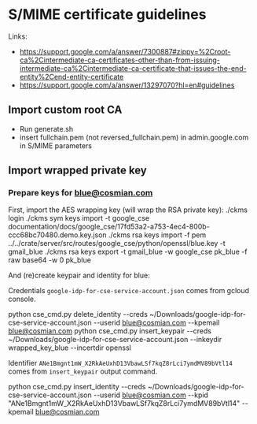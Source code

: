 # S/MIME certificate guidelines

Links:

- https://support.google.com/a/answer/7300887#zippy=%2Croot-ca%2Cintermediate-ca-certificates-other-than-from-issuing-intermediate-ca%2Cintermediate-ca-certificate-that-issues-the-end-entity%2Cend-entity-certificate
- https://support.google.com/a/answer/13297070?hl=en#guidelines


## Import custom root CA

- Run generate.sh
- insert fullchain.pem (not reversed_fullchain.pem) in admin.google.com in S/MIME parameters

## Import wrapped private key

### Prepare keys for blue@cosmian.com

First, import the AES wrapping key (will wrap the RSA private key):
./ckms login
./ckms sym keys import -t google_cse documentation/docs/google_cse/17fd53a2-a753-4ec4-800b-ccc68bc70480.demo.key.json
./ckms rsa keys import -f pem ../../crate/server/src/routes/google_cse/python/openssl/blue.key -t gmail_blue
./ckms rsa keys export -t gmail_blue -w google_cse pk_blue -f raw
base64 -w 0 pk_blue

And (re)create keypair and identity for blue:

Credentials `google-idp-for-cse-service-account.json` comes from gcloud console.

python cse_cmd.py delete_identity --creds ~/Downloads/google-idp-for-cse-service-account.json --userid blue@cosmian.com --kpemail blue@cosmian.com
python cse_cmd.py insert_keypair --creds ~/Downloads/google-idp-for-cse-service-account.json --inkeydir wrapped_key_blue --incertdir openssl

Identifier `ANe1Bmgnt1mW_X2RkAeUxhD13VbawLSf7kqZ8rLci7ymdMV89bVtl14` comes from `insert_keypair` output command.

python cse_cmd.py insert_identity --creds ~/Downloads/google-idp-for-cse-service-account.json --userid blue@cosmian.com --kpid "ANe1Bmgnt1mW_X2RkAeUxhD13VbawLSf7kqZ8rLci7ymdMV89bVtl14" --kpemail blue@cosmian.com
